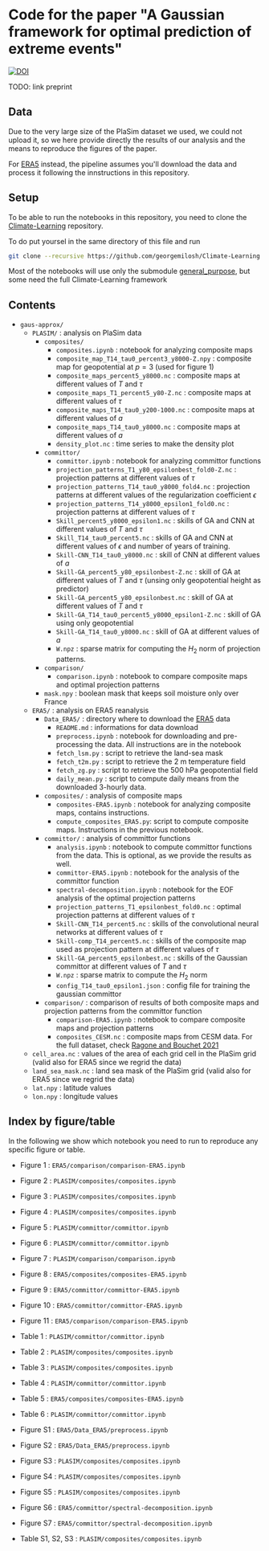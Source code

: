 # Code for the paper "A Gaussian framework for optimal prediction of extreme events"

[![DOI](https://zenodo.org/badge/802543475.svg)](https://zenodo.org/doi/10.5281/zenodo.11400868)

TODO: link preprint

## Data

Due to the very large size of the PlaSim dataset we used, we could not upload it, so we here provide directly the results of our analysis and the means to reproduce the figures of the paper.

For [ERA5](https://www.ecmwf.int/en/forecasts/dataset/ecmwf-reanalysis-v5) instead, the pipeline assumes you'll download the data and process it following the innstructions in this repository.

## Setup

To be able to run the notebooks in this repository, you need to clone the [Climate-Learning](https://github.com/georgemilosh/Climate-Learning) repository.

To do put yoursel in the same directory of this file and run

```bash
git clone --recursive https://github.com/georgemilosh/Climate-Learning.git
```

Most of the notebooks will use only the submodule [general_purpose](https://github.com/AlessandroLovo/general_purpose), but some need the full Climate-Learning framework

## Contents

- `gaus-approx/`
    - `PLASIM/` : analysis on PlaSim data
        - `composites/`
            - `composites.ipynb` : notebook for analyzing composite maps
            - `composite_map_T14_tau0_percent3_y8000-Z.npy` : composite map for geopotential at $p = 3%$ (used for figure 1)
            - `composite_maps_percent5_y8000.nc` : composite maps at different values of $T$ and $\tau$
            - `composite_maps_T1_percent5_y80-Z.nc` : composite maps at different values of $\tau$
            - `composite_maps_T14_tau0_y200-1000.nc` : composite maps at different values of $a$
            - `composite_maps_T14_tau0_y8000.nc` : composite maps at different values of $a$
            - `density_plot.nc` : time series to make the density plot
        - `committor/`
            - `committor.ipynb` : notebook for analyzing committor functions
            - `projection_patterns_T1_y80_epsilonbest_fold0-Z.nc` : projection patterns at different values of $\tau$
            - `projection_patterns_T14_tau0_y8000_fold4.nc` : projection patterns at different values of the regularization coefficient $\epsilon$
            - `projection_patterns_T14_y8000_epsilon1_fold0.nc` : projection patterns at different values of $\tau$
            - `Skill_percent5_y8000_epsilon1.nc` : skills of GA and CNN at different values of $T$ and $\tau$
            - `Skill_T14_tau0_percent5.nc` : skills of GA and CNN at different values of $\epsilon$ and number of years of training.
            - `Skill-CNN_T14_tau0_y8000.nc` : skill of CNN at different values of $a$
            - `Skill-GA_percent5_y80_epsilonbest-Z.nc` : skill of GA at different values of $T$ and $\tau$ (unsing only geopotential height as predictor)
            - `Skill-GA_percent5_y80_epsilonbest.nc` : skill of GA at different values of $T$ and $\tau$
            - `Skill-GA_T14_tau0_percent5_y8000_epsilon1-Z.nc` : skill of GA using only geopotential
            - `Skill-GA_T14_tau0_y8000.nc` : skill of GA at different values of $a$
            - `W.npz` : sparse matrix for computing the $H_2$ norm of projection patterns.
        - `comparison/`
            - `comparison.ipynb` : notebook to compare composite maps and optimal projection patterns
        - `mask.npy` : boolean mask that keeps soil moisture only over France
    - `ERA5/` : analysis on ERA5 reanalysis
        - `Data_ERA5/` : directory where to download the [ERA5](https://www.ecmwf.int/en/forecasts/dataset/ecmwf-reanalysis-v5) data
            - `README.md` : informations for data download
            - `preprocess.ipynb` : notebook for downloading and pre-processing the data. All instructions are in the notebook
            - `fetch_lsm.py` : script to retrieve the land-sea mask
            - `fetch_t2m.py` : script to retrieve the 2 m temperature field
            - `fetch_zg.py` : script to retrieve the 500 hPa geopotential field
            - `daily_mean.py` : script to compute daily means from the downloaded 3-hourly data.
        - `composites/` : analysis of composite maps
            - `composites-ERA5.ipynb` : notebook for analyzing composite maps, contains instructions.
            - `compute_composites_ERA5.py`: script to compute composite maps. Instructions in the previous notebook.
        - `committor/` : analysis of committor functions
            - `analysis.ipynb` : notebook to compute committor functions from the data. This is optional, as we provide the results as well.
            - `committor-ERA5.ipynb` : notebook for the analysis of the committor function
            - `spectral-decomposition.ipynb` : notebook for the EOF analysis of the optimal projection patterns
            - `projection_patterns_T1_epsilonbest_fold0.nc` : optimal projection patterns at different values of $\tau$
            - `Skill-CNN_T14_percent5.nc` : skills of the convolutional neural networks at different values of $\tau$
            - `Skill-comp_T14_percent5.nc` : skills of the composite map used as projection pattern at different values of $\tau$
            - `Skill-GA_percent5_epsilonbest.nc` : skills of the Gaussian committor at different values of $T$ and $\tau$
            - `W.npz` : sparse matrix to compute the $H_2$ norm
            - `config_T14_tau0_epsilon1.json` : config file for training the gaussian committor
        - `comparison/` : comparison of results of both composite maps and projection patterns from the committor function
            - `comparison-ERA5.ipynb` : notebook to compare composite maps and projection patterns
            - `composites_CESM.nc` : composite maps from CESM data. For the full dataset, check [Ragone and Bouchet 2021](https://onlinelibrary.wiley.com/doi/abs/10.1029/2020GL091197)
    - `cell_area.nc` : values of the area of each grid cell in the PlaSim grid (valid also for ERA5 since we regrid the data)
    - `land_sea_mask.nc` : land sea mask of the PlaSim grid (valid also for ERA5 since we regrid the data)
    - `lat.npy` : latitude values
    - `lon.npy` : longitude values


## Index by figure/table

In the following we show which notebook you need to run to reproduce any specific figure or table.

- Figure 1 : `ERA5/comparison/comparison-ERA5.ipynb`
- Figure 2 : `PLASIM/composites/composites.ipynb`
- Figure 3 : `PLASIM/composites/composites.ipynb`
- Figure 4 : `PLASIM/composites/composites.ipynb`
- Figure 5 : `PLASIM/committor/committor.ipynb`
- Figure 6 : `PLASIM/committor/committor.ipynb`
- Figure 7 : `PLASIM/comparison/comparison.ipynb`
- Figure 8 : `ERA5/composites/composites-ERA5.ipynb`
- Figure 9 : `ERA5/committor/committor-ERA5.ipynb`
- Figure 10 : `ERA5/committor/committor-ERA5.ipynb`
- Figure 11 : `ERA5/comparison/comparison-ERA5.ipynb`

- Table 1 : `PLASIM/committor/committor.ipynb`
- Table 2 : `PLASIM/composites/composites.ipynb`
- Table 3 : `PLASIM/composites/composites.ipynb`
- Table 4 : `PLASIM/committor/committor.ipynb`
- Table 5 : `ERA5/composites/composites-ERA5.ipynb`
- Table 6 : `PLASIM/committor/committor.ipynb`

- Figure S1 : `ERA5/Data_ERA5/preprocess.ipynb`
- Figure S2 : `ERA5/Data_ERA5/preprocess.ipynb`
- Figure S3 : `PLASIM/composites/composites.ipynb`
- Figure S4 : `PLASIM/composites/composites.ipynb`
- Figure S5 : `PLASIM/composites/composites.ipynb`
- Figure S6 : `ERA5/committor/spectral-decomposition.ipynb`
- Figure S7 : `ERA5/committor/spectral-decomposition.ipynb`

- Table S1, S2, S3 : `PLASIM/composites/composites.ipynb`
